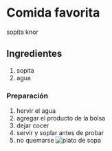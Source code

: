 # Comida favorita
sopita knor
## Ingredientes
1. sopita
2. agua
### Preparación
1. hervir el agua
2. agregar el producto de la bolsa
3. dejar cocer
4. servir y soplar antes de probar
5. no quemarse
![plato de sopa](https://www.themarkethink.com/wp-content/uploads/2020/11/sopa-mickey.jpg)

